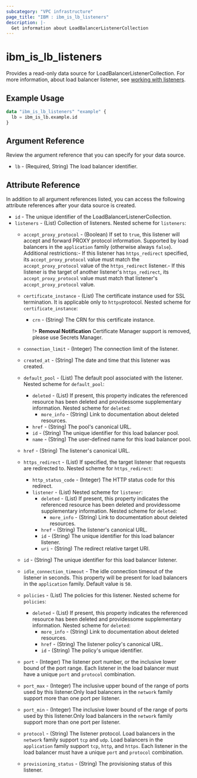 ```yaml
---
subcategory: "VPC infrastructure"
page_title: "IBM : ibm_is_lb_listeners"
description: |-
  Get information about LoadBalancerListenerCollection
---
```


# ibm_is_lb_listeners

Provides a read-only data source for LoadBalancerListenerCollection. For more information, about load balancer listener, see [working with listeners](https://cloud.ibm.com/docs/vpc?topic=vpc-nlb-listeners).
## Example Usage

```terraform
data "ibm_is_lb_listeners" "example" {
  lb = ibm_is_lb.example.id
}
```

## Argument Reference

Review the argument reference that you can specify for your data source.

- `lb` - (Required, String) The load balancer identifier.

## Attribute Reference

In addition to all argument references listed, you can access the following attribute references after your data source is created.

- `id` - The unique identifier of the LoadBalancerListenerCollection.
- `listeners` - (List) Collection of listeners.
	Nested scheme for `listeners`:
	- `accept_proxy_protocol` - (Boolean) If set to `true`, this listener will accept and forward PROXY protocol information. Supported by load balancers in the `application` family (otherwise always `false`). Additional restrictions:- If this listener has `https_redirect` specified, its `accept_proxy_protocol` value must  match the `accept_proxy_protocol` value of the `https_redirect` listener.- If this listener is the target of another listener's `https_redirect`, its  `accept_proxy_protocol` value must match that listener's `accept_proxy_protocol` value.
	- `certificate_instance` - (List) The certificate instance used for SSL termination. It is applicable only to `https`protocol.
		Nested scheme for `certificate_instance`:
		- `crn` - (String) The CRN for this certificate instance.

			!> **Removal Notification** Certificate Manager support is removed, please use Secrets Manager.

    - `connection_limit` - (Integer) The connection limit of the listener.
    - `created_at` - (String) The date and time that this listener was created.
    - `default_pool` - (List) The default pool associated with the listener.
		Nested scheme for `default_pool`:
    	- `deleted` - (List) If present, this property indicates the referenced resource has been deleted and providessome supplementary information.
			Nested scheme for `deleted`:
    		- `more_info` - (String) Link to documentation about deleted resources.
		- `href` - (String) The pool's canonical URL.
		- `id` - (String) The unique identifier for this load balancer pool.
		- `name` - (String) The user-defined name for this load balancer pool.
	- `href` - (String) The listener's canonical URL.
	- `https_redirect` - (List) If specified, the target listener that requests are redirected to.
		Nested scheme for `https_redirect`:
		- `http_status_code` - (Integer) The HTTP status code for this redirect.
		- `listener` - (List)
			Nested scheme for `listener`:
			- `deleted` - (List) If present, this property indicates the referenced resource has been deleted and providessome supplementary information.
				Nested scheme for `deleted`:
				- `more_info` - (String) Link to documentation about deleted resources.
			- `href` - (String) The listener's canonical URL.
        	- `id` - (String) The unique identifier for this load balancer listener.
    		- `uri` - (String) The redirect relative target URI.
	- `id` - (String) The unique identifier for this load balancer listener.
	- `idle_connection_timeout` - The idle connection timeout of the listener in seconds. This property will be present for load balancers in the `application` family. Default value is `50`.
	- `policies` - (List) The policies for this listener.
		Nested scheme for `policies`:
		- `deleted` - (List) If present, this property indicates the referenced resource has been deleted and providessome supplementary information.
			Nested scheme for `deleted`:
			- `more_info` - (String) Link to documentation about deleted resources.
    		- `href` - (String) The listener policy's canonical URL.
    		- `id` - (String) The policy's unique identifier.
	- `port` - (Integer) The listener port number, or the inclusive lower bound of the port range. Each listener in the load balancer must have a unique `port` and `protocol` combination.
	- `port_max` - (Integer) The inclusive upper bound of the range of ports used by this listener.Only load balancers in the `network` family support more than one port per listener.
	- `port_min` - (Integer) The inclusive lower bound of the range of ports used by this listener.Only load balancers in the `network` family support more than one port per listener.
	- `protocol` - (String) The listener protocol. Load balancers in the `network` family support `tcp` and `udp`. Load balancers in the `application` family support `tcp`, `http`, and `https`. Each listener in the load balancer must have a unique `port` and `protocol` combination.
	- `provisioning_status` - (String) The provisioning status of this listener.
